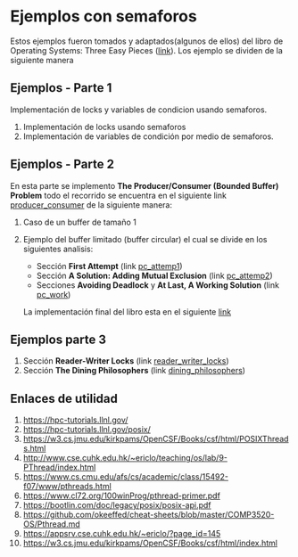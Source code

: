 # Ejemplos con semaforos
Estos ejemplos fueron tomados y adaptados(algunos de ellos) del libro de Operating Systems: Three Easy Pieces ([link](https://pages.cs.wisc.edu/~remzi/OSTEP/)). Los ejemplo se dividen de la siguiente manera

## Ejemplos - Parte 1

Implementación de locks y variables de condicion usando semaforos.
1. Implementación de locks usando semaforos
2. Implementación de variables de condición por medio de semaforos.

## Ejemplos - Parte 2

En esta parte se implemento **The Producer/Consumer (Bounded Buffer) Problem** todo el recorrido se encuentra en el siguiente link [producer_consumer](producer_consumer/) de la siguiente manera:
1. Caso de un buffer de tamaño 1
2. Ejemplo del buffer limitado (buffer circular) el cual se divide en los siguientes analisis:
   * Sección **First Attempt** (link [pc_attemp1](producer_consumer/circular_buffer/pc_attemp1/))
   * Sección **A Solution: Adding Mutual Exclusion** (link [pc_attemp2](producer_consumer/circular_buffer/pc_attemp2/))
   * Secciones **Avoiding Deadlock** y **At Last, A Working Solution** (link [pc_work](producer_consumer/circular_buffer/pc_work/))
   
   La implementación final del libro esta en el siguiente [link](producer_consumer/work/)

## Ejemplos parte 3

1. Sección **Reader-Writer Locks** (link [reader_writer_locks](reader_writer_locks/))
2. Sección **The Dining Philosophers** (link [dining_philosophers](dining_philosophers/))

## Enlaces de utilidad
1. https://hpc-tutorials.llnl.gov/
2. https://hpc-tutorials.llnl.gov/posix/
3. https://w3.cs.jmu.edu/kirkpams/OpenCSF/Books/csf/html/POSIXThreads.html
4. http://www.cse.cuhk.edu.hk/~ericlo/teaching/os/lab/9-PThread/index.html
5. https://www.cs.cmu.edu/afs/cs/academic/class/15492-f07/www/pthreads.html
6. https://www.cl72.org/100winProg/pthread-primer.pdf
7. https://bootlin.com/doc/legacy/posix/posix-api.pdf
8. https://github.com/okeeffed/cheat-sheets/blob/master/COMP3520-OS/Pthread.md
9. https://appsrv.cse.cuhk.edu.hk/~ericlo/?page_id=145
10. https://w3.cs.jmu.edu/kirkpams/OpenCSF/Books/csf/html/index.html
